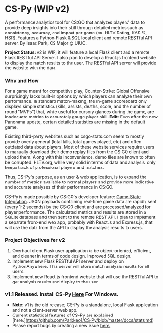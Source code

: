 # CS-Py (WIP v2)
A performance analytics tool for CS:GO that analyzes players' data to provide deep insights into their skill through detailed metrics such as consistency, accuracy, and impact per game (ex. HLTV Rating, KAS %, HSR). Features a Python-Flask & SQL local client and remote RESTful API server. By Isaac Park, CS Major @ UIUC.

**Project Status:** v2 is WIP; it will feature a local Flask client and a remote Flask RESTful API Server. I also plan to develop a React.js frontend website to display the match results to the user. The RESTful API server will provide the website with the data.

### Why and How
For a game meant for competitive play, Counter-Strike: Global Offensive surprisingly lacks built-in options by which players can analyze their own performance. In standard match-making, the in-game scoreboard only displays simple statistics (kills, assists, deaths, score, and the number of round "MVPs") that, while useful for cursory glances during the game, are inadequate metrics to accurately gauge player skill. **Edit**: Even after the new Panorama update, certain detailed statistics are missing in the default game.

Existing third-party websites such as csgo-stats.com seem to mostly provide overly general (total kills, total games played, etc) and often outdated data about players. Most of these website services require users to manually download their demo replay files from the CS:GO client and upload them. Along with this inconvenience, demo files are known to often be corrupted. HLTV.org, while very solid in terms of data and analysis, only keeps track of professional players and matches. 

Thus, CS-Py's purpose, as an user & web application, is to expand the number of metrics available to normal players and provide more indicative and accurate analyses of their performance in CS:GO.

CS-Py is made possible by CS:GO's developer feature: [Game-State Integration](https://developer.valvesoftware.com/wiki/Counter-Strike:_Global_Offensive_Game_State_Integration). JSON payloads containing real-time game data are rapidly sent (every 1-2 seconds) by the CS:GO client and are processed/analyzed for player performance. The calculated metrics and results are stored in a SQLite database and then sent to the remote REST API. I plan to implement a separate front-end web app, probably with React.js and Express.js, that will use the data from the API to display the analysis results to users. 

### Project Objectives for v2
1. Overhaul client Flask user application to be object-oriented, efficient, and cleaner in terms of code design. Improved SQL design.
2. Implement new Flask RESTful API server and deploy on PythonAnywhere. This server will store match analysis results for all users.
3. Implement new React.js frontend website that will use the RESTful API to get analysis results and display to the user.

### v1.1 Released. Install CS-Py [Here](https://github.com/Parkkeo1/CS-Py/releases/tag/v1.1) For Windows.
- **Note**: v1 is the old release; CS-Py is a standalone, local Flask application and not a client-server web app.
- Current statistical features of CS-Py are explained [here.]https://github.com/Parkkeo1/CS-Py/blob/master/docs/stats.md)
- Please report bugs by creating a new issue [here.](https://github.com/Parkkeo1/CS-Py/issues)
